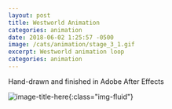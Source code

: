 ```yaml
---
layout: post
title: Westworld Animation
categories: animation
date: 2018-06-02 1:25:57 -0500
image: /cats/animation/stage_3_1.gif
excerpt: Westworld animation loop
categories: animation
---
```


Hand-drawn and finished in Adobe After Effects

![image-title-here](/assets/img/cats/animation/stage_3_1.gif){:class="img-fluid"}
